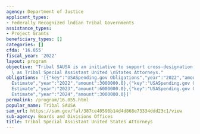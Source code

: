 ```yaml
---
agency: Department of Justice
applicant_types:
- Federally Recognized lndian Tribal Governments
assistance_types:
- Project Grants
beneficiary_types: []
categories: []
cfda: '16.055'
fiscal_year: '2022'
layout: program
objective: "Tribal SAUSA is an initiative to support cross-designation of tribal prosecutors\
  \ as Tribal Special Assistant United \nStates Attorneys."
obligations: '[{"key":"USASpending.gov Obligations","year":"2022","amount":0.0},{"key":"SAM.gov
  Estimate","year":"2022","amount":3000000.0},{"key":"USASpending.gov Obligations","year":"2023","amount":0.0},{"key":"SAM.gov
  Estimate","year":"2023","amount":6000000.0},{"key":"USASpending.gov Obligations","year":"2024","amount":0.0},{"key":"SAM.gov
  Estimate","year":"2024","amount":3000000.0}]'
permalink: /program/16.055.html
popular_name: Tribal SAUSA
sam_url: https://sam.gov/fal/387ce40598b14d4d868e73334ddd23c1/view
sub-agency: Boards and Divisions Offices
title: Tribal Special Assistant United States Attorneys
---
```

